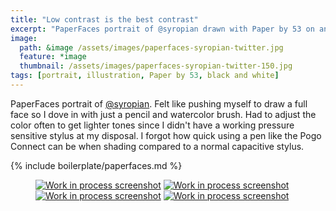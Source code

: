 ```yaml
---
title: "Low contrast is the best contrast"
excerpt: "PaperFaces portrait of @syropian drawn with Paper by 53 on an iPad."
image: 
  path: &image /assets/images/paperfaces-syropian-twitter.jpg 
  feature: *image
  thumbnail: /assets/images/paperfaces-syropian-twitter-150.jpg
tags: [portrait, illustration, Paper by 53, black and white]
---
```


PaperFaces portrait of [@syropian](http://twitter.com/syropian). Felt like pushing myself to draw a full face so I dove in with just a pencil and watercolor brush. Had to adjust the color often to get lighter tones since I didn't have a working pressure sensitive stylus at my disposal. I forgot how quick using a pen like the Pogo Connect can be when shading compared to a normal capacitive stylus.

{% include boilerplate/paperfaces.md %}

<figure class="half">
	<a href="/assets/images/paperfaces-syropian-process-1-lg.jpg"><img src="/assets/images/paperfaces-syropian-process-1-600.jpg" alt="Work in process screenshot"></a>
	<a href="/assets/images/paperfaces-syropian-process-2-lg.jpg"><img src="/assets/images/paperfaces-syropian-process-2-600.jpg" alt="Work in process screenshot"></a>
	<a href="/assets/images/paperfaces-syropian-process-3-lg.jpg"><img src="/assets/images/paperfaces-syropian-process-3-600.jpg" alt="Work in process screenshot"></a>
	<a href="/assets/images/paperfaces-syropian-process-4-lg.jpg"><img src="/assets/images/paperfaces-syropian-process-4-600.jpg" alt="Work in process screenshot"></a>
</figure>
